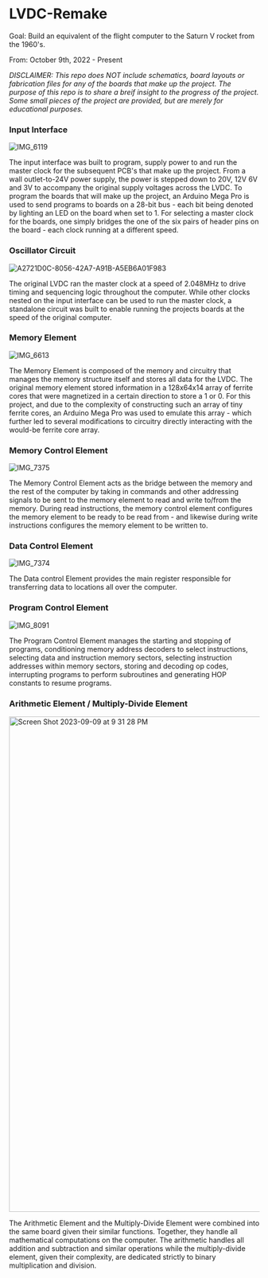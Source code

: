 # LVDC-Remake
Goal: Build an equivalent of the flight computer to the Saturn V rocket from the 1960's.

From: October 9th, 2022 - Present

<em>DISCLAIMER: This repo does NOT include schematics, board layouts or fabrication files for any of the boards that make up the project. The purpose of this repo is to share a breif insight to the progress of the project. Some small pieces of the project are provided, but are merely for educational purposes.</em>

### Input Interface

![IMG_6119](https://user-images.githubusercontent.com/113632274/216847426-f2627f55-7505-462d-9c02-9a6e551deaf4.jpg)

The input interface was built to program, supply power to and run the master clock for the subsequent PCB's that make up the project. From a wall outlet-to-24V power supply, the power is stepped down to 20V, 12V 6V and 3V to accompany the original supply voltages across the LVDC. To program the boards that will make up the project, an Arduino Mega Pro is used to send programs to boards on a 28-bit bus - each bit being denoted by lighting an LED on the board when set to 1. For selecting a master clock for the boards, one simply bridges the one of the six pairs of header pins on the board - each clock running at a different speed.

### Oscillator Circuit

![A2721D0C-8056-42A7-A91B-A5EB6A01F983](https://user-images.githubusercontent.com/113632274/222984666-3fa7818a-9606-4216-9359-1ebf27127a7b.PNG)

The original LVDC ran the master clock at a speed of 2.048MHz to drive timing and sequencing logic throughout the computer. While other clocks nested on the input interface can be used to run the master clock, a standalone circuit was built to enable running the projects boards at the speed of the original computer.

### Memory Element

![IMG_6613](https://user-images.githubusercontent.com/113632274/230699162-63b6d666-30f4-4b52-b037-1b50e7f714fa.JPG)

The Memory Element is composed of the memory and circuitry that manages the memory structure itself and stores all data for the LVDC. The original memory element stored information in a 128x64x14 array of ferrite cores that were magnetized in a certain direction to store a 1 or 0. For this project, and due to the complexity of constructing such an array of tiny ferrite cores, an Arduino Mega Pro was used to emulate this array - which further led to several modifications to circuitry directly interacting with the would-be ferrite core array.

### Memory Control Element

![IMG_7375](https://github.com/discount-cactus/LVDC-Remake/assets/113632274/76904940-fd68-42c7-a28c-d6afd428e831)

The Memory Control Element acts as the bridge between the memory and the rest of the computer by taking in commands and other addressing signals to be sent to the memory element to read and write to/from the memory. During read instructions, the memory control element configures the memory element to be ready to be read from - and likewise during write instructions configures the memory element to be written to.

### Data Control Element

![IMG_7374](https://github.com/discount-cactus/LVDC-Remake/assets/113632274/eb478e19-3e44-4d2a-b6b2-31c3ee7432b1)

The Data control Element provides the main register responsible for transferring data to locations all over the computer.

### Program Control Element

![IMG_8091](https://github.com/discount-cactus/LVDC-Remake/assets/113632274/33f172e7-dc60-4729-8b49-1f67608c539a)

The Program Control Element manages the starting and stopping of programs, conditioning memory address decoders to select instructions, selecting data and instruction memory sectors, selecting instruction addresses within memory sectors, storing and decoding op codes, interrupting programs to perform subroutines and generating HOP constants to resume programs. 

### Arithmetic Element / Multiply-Divide Element

<img width="996" alt="Screen Shot 2023-09-09 at 9 31 28 PM" src="https://github.com/discount-cactus/LVDC-Remake/assets/113632274/fa477eb1-01d6-4430-9fae-bf5c84dfa0b2">

The Arithmetic Element and the Multiply-Divide Element were combined into the same board given their similar functions. Together, they handle all mathematical computations on the computer. The arithmetic handles all addition and subtraction and similar operations while the multiply-divide element, given their complexity, are dedicated strictly to binary multiplication and division.
